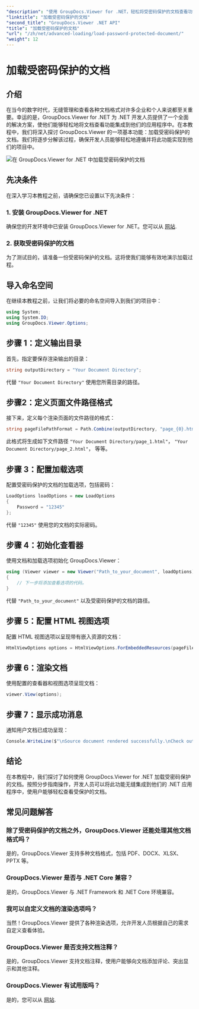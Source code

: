 ```yaml
---
"description": "使用 GroupDocs.Viewer for .NET，轻松将受密码保护的文档查看功能集成到 .NET 应用程序中。按照我们的分步教程，实现无缝集成。"
"linktitle": "加载受密码保护的文档"
"second_title": "GroupDocs.Viewer .NET API"
"title": "加载受密码保护的文档"
"url": "/zh/net/advanced-loading/load-password-protected-document/"
"weight": 12
---
```


# 加载受密码保护的文档

## 介绍
在当今的数字时代，无缝管理和查看各种文档格式对许多企业和个人来说都至关重要。幸运的是，GroupDocs.Viewer for .NET 为 .NET 开发人员提供了一个全面的解决方案，使他们能够轻松地将文档查看功能集成到他们的应用程序中。在本教程中，我们将深入探讨 GroupDocs.Viewer 的一项基本功能：加载受密码保护的文档。我们将逐步分解该过程，确保开发人员能够轻松地遵循并将此功能实现到他们的项目中。

![在 GroupDocs.Viewer for .NET 中加载受密码保护的文档](/viewer/advanced-loading/load-password-protected-documents-img.png)

## 先决条件
在深入学习本教程之前，请确保您已设置以下先决条件：
### 1. 安装 GroupDocs.Viewer for .NET
确保您的开发环境中已安装 GroupDocs.Viewer for .NET。您可以从 [网站](https://releases。groupdocs.com/viewer/net/).
### 2. 获取受密码保护的文档
为了测试目的，请准备一份受密码保护的文档。这将使我们能够有效地演示加载过程。

## 导入命名空间
在继续本教程之前，让我们将必要的命名空间导入到我们的项目中：
```csharp
using System;
using System.IO;
using GroupDocs.Viewer.Options;
```

## 步骤 1：定义输出目录
首先，指定要保存渲染输出的目录：
```csharp
string outputDirectory = "Your Document Directory";
```
代替 `"Your Document Directory"` 使用您所需目录的路径。
## 步骤2：定义页面文件路径格式
接下来，定义每个渲染页面的文件路径的格式：
```csharp
string pageFilePathFormat = Path.Combine(outputDirectory, "page_{0}.html");
```
此格式将生成如下文件路径 `"Your Document Directory/page_1.html"`， `"Your Document Directory/page_2.html"`， 等等。
## 步骤 3：配置加载选项
配置受密码保护的文档的加载选项，包括密码：
```csharp
LoadOptions loadOptions = new LoadOptions
{
    Password = "12345"
};
```
代替 `"12345"` 使用您的文档的实际密码。
## 步骤 4：初始化查看器
使用文档和加载选项初始化 GroupDocs.Viewer：
```csharp
using (Viewer viewer = new Viewer("Path_to_your_document", loadOptions))
{
    // 下一步将添加查看选项的代码。
}
```
代替 `"Path_to_your_document"` 以及受密码保护的文档的路径。
## 步骤 5：配置 HTML 视图选项
配置 HTML 视图选项以呈现带有嵌入资源的文档：
```csharp
HtmlViewOptions options = HtmlViewOptions.ForEmbeddedResources(pageFilePathFormat);
```
## 步骤 6：渲染文档
使用配置的查看器和视图选项呈现文档：
```csharp
viewer.View(options);
```
## 步骤 7：显示成功消息
通知用户文档已成功呈现：
```csharp
Console.WriteLine($"\nSource document rendered successfully.\nCheck output in {outputDirectory}.");
```

## 结论
在本教程中，我们探讨了如何使用 GroupDocs.Viewer for .NET 加载受密码保护的文档。按照分步指南操作，开发人员可以将此功能无缝集成到他们的 .NET 应用程序中，使用户能够轻松查看受保护的文档。
## 常见问题解答
### 除了受密码保护的文档之外，GroupDocs.Viewer 还能处理其他文档格式吗？
是的，GroupDocs.Viewer 支持多种文档格式，包括 PDF、DOCX、XLSX、PPTX 等。
### GroupDocs.Viewer 是否与 .NET Core 兼容？
是的，GroupDocs.Viewer 与 .NET Framework 和 .NET Core 环境兼容。
### 我可以自定义文档的渲染选项吗？
当然！GroupDocs.Viewer 提供了各种渲染选项，允许开发人员根据自己的需求自定义查看体验。
### GroupDocs.Viewer 是否支持文档注释？
是的，GroupDocs.Viewer 支持文档注释，使用户能够向文档添加评论、突出显示和其他注释。
### GroupDocs.Viewer 有试用版吗？
是的，您可以从 [网站](https://releases。groupdocs.com/).
